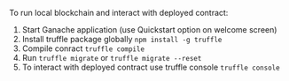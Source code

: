 To run local blockchain and interact with deployed contract:

1. Start Ganache application (use Quickstart option on welcome screen)
2. Install truffle package globally ```npm install -g truffle```
3. Compile conract ```truffle compile```
4. Run ```truffle migrate``` or ```truffle migrate --reset```
5. To interact with deployed contract use truffle console ```truffle console```